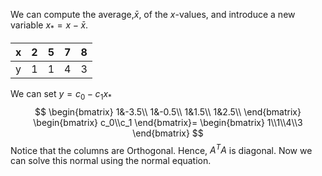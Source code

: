 We can compute the average,$\bar{x}$, of the $x$-values, and introduce a new variable ${x}_*=x-\bar{x}$.

|x|2|5|7|8|
|-|-|-|-|-|
|y|1|1|4|3|

We can set $y=c_0-c_1x_*$ 
$$
\begin{bmatrix}
1&-3.5\\
1&-0.5\\
1&1.5\\
1&2.5\\
\end{bmatrix}
\begin{bmatrix}
c_0\\c_1
\end{bmatrix}=
\begin{bmatrix}
1\\1\\4\\3
\end{bmatrix}
$$
Notice that the columns are Orthogonal. Hence, $A^TA$ is diagonal.
Now we can solve this normal using the normal equation.
